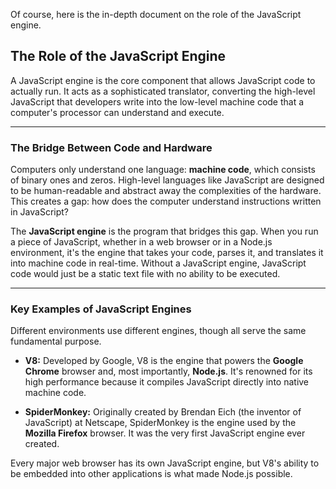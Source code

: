Of course, here is the in-depth document on the role of the JavaScript engine.

## The Role of the JavaScript Engine

A JavaScript engine is the core component that allows JavaScript code to actually run. It acts as a sophisticated translator, converting the high-level JavaScript that developers write into the low-level machine code that a computer's processor can understand and execute.

---

### The Bridge Between Code and Hardware

Computers only understand one language: **machine code**, which consists of binary ones and zeros. High-level languages like JavaScript are designed to be human-readable and abstract away the complexities of the hardware. This creates a gap: how does the computer understand instructions written in JavaScript?

The **JavaScript engine** is the program that bridges this gap. When you run a piece of JavaScript, whether in a web browser or in a Node.js environment, it's the engine that takes your code, parses it, and translates it into machine code in real-time. Without a JavaScript engine, JavaScript code would just be a static text file with no ability to be executed.

---

### Key Examples of JavaScript Engines

Different environments use different engines, though all serve the same fundamental purpose.

- **V8:** Developed by Google, V8 is the engine that powers the **Google Chrome** browser and, most importantly, **Node.js**. It's renowned for its high performance because it compiles JavaScript directly into native machine code.
    
- **SpiderMonkey:** Originally created by Brendan Eich (the inventor of JavaScript) at Netscape, SpiderMonkey is the engine used by the **Mozilla Firefox** browser. It was the very first JavaScript engine ever created.
    

Every major web browser has its own JavaScript engine, but V8's ability to be embedded into other applications is what made Node.js possible.